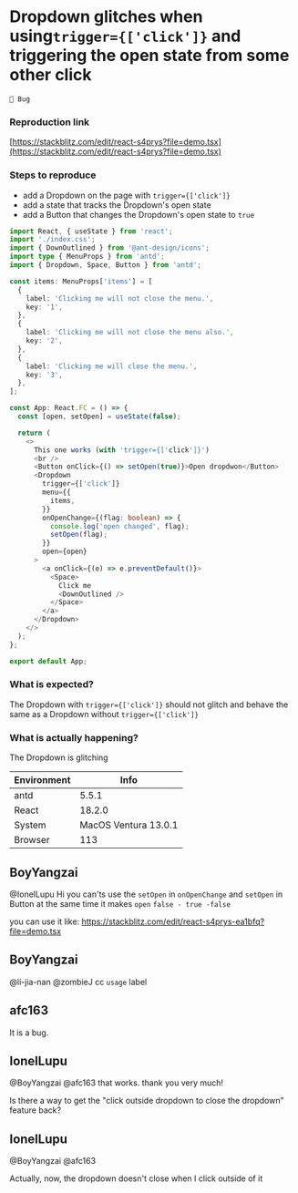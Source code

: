 # Dropdown glitches when using`trigger={['click']}` and triggering the open state from some other click

`🐛 Bug`

### Reproduction link

[https://stackblitz.com/edit/react-s4prys?file=demo.tsx](https://stackblitz.com/edit/react-s4prys?file=demo.tsx)

### Steps to reproduce

- add a Dropdown on the page with `trigger={['click']}`
- add a state that tracks the Dropdown's open state
- add a Button that changes the Dropdown's open state to `true`

```ts
import React, { useState } from 'react';
import './index.css';
import { DownOutlined } from '@ant-design/icons';
import type { MenuProps } from 'antd';
import { Dropdown, Space, Button } from 'antd';

const items: MenuProps['items'] = [
  {
    label: 'Clicking me will not close the menu.',
    key: '1',
  },
  {
    label: 'Clicking me will not close the menu also.',
    key: '2',
  },
  {
    label: 'Clicking me will close the menu.',
    key: '3',
  },
];

const App: React.FC = () => {
  const [open, setOpen] = useState(false);

  return (
    <>
      This one works (with 'trigger={['click']}')
      <br />
      <Button onClick={() => setOpen(true)}>Open dropdwon</Button>
      <Dropdown
        trigger={['click']}
        menu={{
          items,
        }}
        onOpenChange={(flag: boolean) => {
          console.log('open changed', flag);
          setOpen(flag);
        }}
        open={open}
      >
        <a onClick={(e) => e.preventDefault()}>
          <Space>
            Click me
            <DownOutlined />
          </Space>
        </a>
      </Dropdown>
    </>
  );
};

export default App;
```

### What is expected?

The Dropdown with `trigger={['click']}` should not glitch and behave the same as a Dropdown without `trigger={['click']}`

### What is actually happening?

The Dropdown is glitching

| Environment | Info                 |
| ----------- | -------------------- |
| antd        | 5.5.1                |
| React       | 18.2.0               |
| System      | MacOS Ventura 13.0.1 |
| Browser     | 113                  |

<!-- generated by ant-design-issue-helper. DO NOT REMOVE -->

## BoyYangzai

@IonelLupu
Hi you can'ts use the `setOpen` in `onOpenChange` and `setOpen` in Button at the same time
it makes `open` `false - true -false`

you can use it like:
https://stackblitz.com/edit/react-s4prys-ea1bfq?file=demo.tsx

## BoyYangzai

@li-jia-nan @zombieJ cc `usage` label

## afc163

It is a bug.

## IonelLupu

@BoyYangzai @afc163 that works. thank you very much!

Is there a way to get the "click outside dropdown to close the dropdown" feature back?

## IonelLupu

@BoyYangzai @afc163

Actually, now, the dropdown doesn't close when I click outside of it
